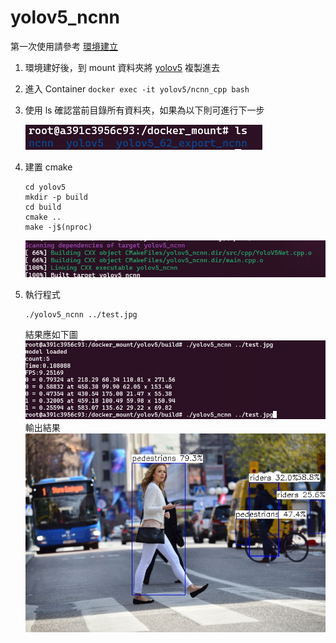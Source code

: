 # yolov5_ncnn

第一次使用請參考 [環境建立](build_enviorment.md)

1. 環境建好後，到 mount 資料夾將 [yolov5](yolov5) 複製進去

2. 進入 Container
`docker exec -it yolov5/ncnn_cpp bash`

3. 使用 ls 確認當前目錄所有資料夾，如果為以下則可進行下一步

    ![](/misc/Screenshot%202022-11-24%20161421.png)

4. 建置 cmake
    ```=shell
    cd yolov5
    mkdir -p build
    cd build
    cmake ..
    make -j$(nproc)
    ```
    ![](/misc/build_finished.png)
5. 執行程式
    ```
    ./yolov5_ncnn ../test.jpg
    ```
    結果應如下圖
    ![](/misc/process_results.png)
    輸出結果
    ![](/misc/result.jpeg)



